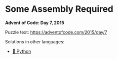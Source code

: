 # Some Assembly Required

**Advent of Code: Day 7, 2015**

Puzzle text: <https://adventofcode.com/2015/day/7>

Solutions in other languages:

- [🐍 Python](../../../../python/2015/07_some_assembly_required/README.md)
